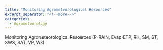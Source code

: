```yaml
---
title: "Monitoring Agrometeorological Resources"
excerpt_separator: "<!--more-->"
categories:
  - Agrometeorology
---
```


Monitoring Agrometeorological Resources (P-RAIN, Evap-ETP, RH, SM, ST, SWS, SAT, VP, WS)
